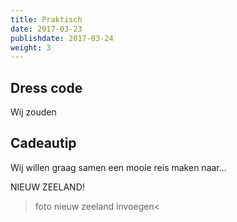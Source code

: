 ```yaml
---
title: Praktisch
date: 2017-03-23
publishdate: 2017-03-24
weight: 3
---
```


## Dress code

Wij zouden 
## Cadeautip

Wij willen graag samen een mooie reis maken naar...

NIEUW ZEELAND!

>foto nieuw zeeland invoegen< 